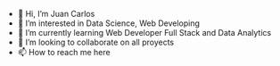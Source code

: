 - 👋 Hi, I’m Juan Carlos
- 👀 I’m interested in Data Science, Web Developing
- 🌱 I’m currently learning Web Developer Full Stack and Data Analytics
- 💞️ I’m looking to collaborate on all proyects
- 📫 How to reach me here

<!---
Arkanibeats/Arkanibeats is a ✨ special ✨ repository because its `README.md` (this file) appears on your GitHub profile.
You can click the Preview link to take a look at your changes.
--->
